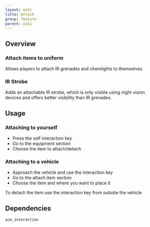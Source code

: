 ```yaml
---
layout: wiki
title: Attach
group: feature
parent: wiki
---
```


## Overview

### Attach items to uniform
Allows players to attach IR grenades and chemlights to themselves.

### IR Strobe
Adds an attachable IR strobe, which is only visible using night vision devices and offers better visibility than IR grenades.


## Usage

### Attaching to yourself
- Press the self interaction key
- Go to the equipment section
- Choose the item to attach/detach

### Attaching to a vehicle
- Approach the vehicle and use the interaction key
- Go to the attach item section
- Choose the item and where you want to place it

To detach the item use the interaction key from outside the vehicle


## Dependencies

`ace_interaction`
